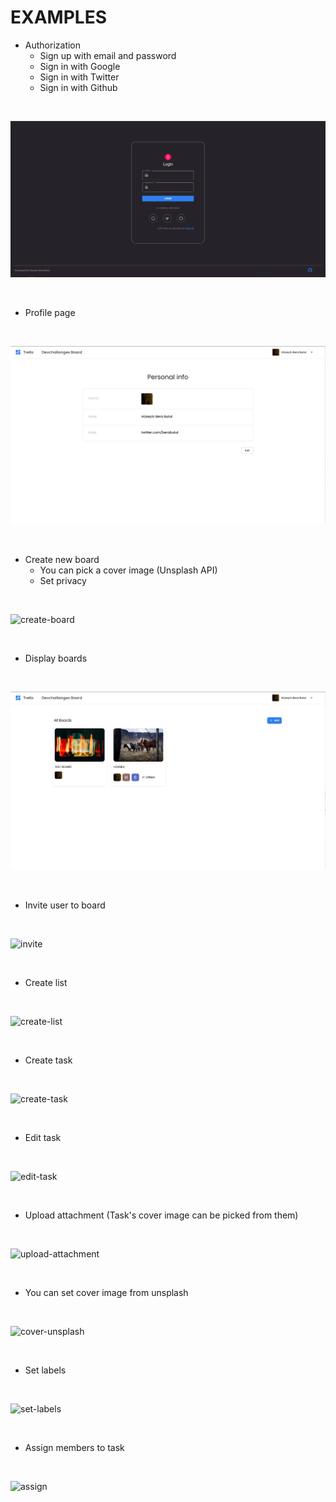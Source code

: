 # EXAMPLES

 - Authorization 
	- Sign up with email and password
	- Sign in with Google
	- Sign in with Twitter
	- Sign in with Github

<br>

![login](./login.png)

<br>

- Profile page

<br>

![profile](./profile.png)

<br>

- Create new board
	- You can pick a cover image (Unsplash API)
	- Set privacy 


<br>

![create-board](https://github.com/berabulut/gifs/blob/main/create-board.gif)

<br>

- Display boards

<br>

![boards](./boards.png)

<br>

- Invite user to board 

<br>

![invite](https://github.com/berabulut/gifs/blob/main/invite.gif)

<br>

- Create list 

<br>

![create-list](https://github.com/berabulut/gifs/blob/main/create-list.gif)

<br>

- Create task 

<br>

![create-task](https://github.com/berabulut/gifs/blob/main/create-task.gif)

<br>

- Edit task 

<br>

![edit-task](https://github.com/berabulut/gifs/blob/main/edit-task.gif)

<br>

- Upload attachment (Task's cover image can be picked from them) 

<br>

![upload-attachment](https://github.com/berabulut/gifs/blob/main/upload-attachment.gif)

<br>

- You can set cover image from unsplash

<br>

![cover-unsplash](https://github.com/berabulut/gifs/blob/main/cover-unsplash.gif)

<br>

- Set labels

<br>

![set-labels](https://github.com/berabulut/gifs/blob/main/label.gif)

<br>

- Assign members to task

<br>

![assign](https://github.com/berabulut/gifs/blob/main/assign.gif)

<br>


